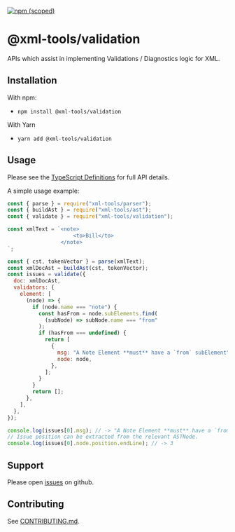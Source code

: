 [![npm (scoped)](https://img.shields.io/npm/v/@xml-tools/validation.svg)](https://www.npmjs.com/package/@xml-tools/validation)

# @xml-tools/validation

APIs which assist in implementing Validations / Diagnostics logic for XML.

## Installation

With npm:

- `npm install @xml-tools/validation`

With Yarn

- `yarn add @xml-tools/validation`

## Usage

Please see the [TypeScript Definitions](./api.d.ts) for full API details.

A simple usage example:

```javascript
const { parse } = require("xml-tools/parser");
const { buildAst } = require("xml-tools/ast");
const { validate } = require("xml-tools/validation");

const xmlText = `<note>
                     <to>Bill</to>
                 </note>
`;

const { cst, tokenVector } = parse(xmlText);
const xmlDocAst = buildAst(cst, tokenVector);
const issues = validate({
  doc: xmlDocAst,
  validators: {
    element: [
      (node) => {
        if (node.name === "note") {
          const hasFrom = node.subElements.find(
            (subNode) => subNode.name === "from"
          );
          if (hasFrom === undefined) {
            return [
              {
                msg: "A Note Element **must** have a `from` subElement",
                node: node,
              },
            ];
          }
        }
        return [];
      },
    ],
  },
});

console.log(issues[0].msg); // -> "A Note Element **must** have a `from` subElement"
// Issue position can be extracted from the relevant ASTNode.
console.log(issues[0].node.position.endLine); // -> 3
```

## Support

Please open [issues](https://github.com/SAP/xml-tols/issues) on github.

## Contributing

See [CONTRIBUTING.md](./CONTRIBUTING.md).
